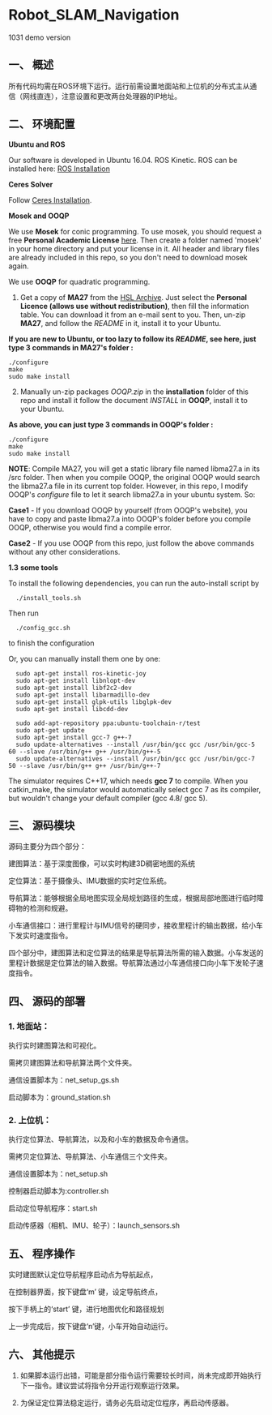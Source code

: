 # Robot_SLAM_Navigation
1031 demo version

## 一、 概述

所有代码均需在ROS环境下运行。运行前需设置地面站和上位机的分布式主从通信（网线直连），注意设置和更改两台处理器的IP地址。

## 二、 环境配置

**Ubuntu and ROS**

Our software is developed in Ubuntu 16.04. ROS Kinetic. ROS can be installed here: [ROS Installation](http://wiki.ros.org/ROS/Installation)

**Ceres Solver**

Follow [Ceres Installation](http://ceres-solver.org/installation.html).

**Mosek and OOQP**

We use **Mosek** for conic programming. To use mosek, you should request a free **Personal Academic License** [here](https://www.mosek.com/products/academic-licenses/). Then create a folder named 'mosek' in your home directory and put your license in it. All header and library files are already included in this repo, so you don't need to download mosek again. 

We use **OOQP** for quadratic programming. 

1. Get a copy of **MA27** from the [HSL Archive](http://www.hsl.rl.ac.uk/download/MA27/1.0.0/a/). Just select the **Personal Licence (allows use without redistribution)**, then fill the information table. You can download it from an e-mail sent to you. Then, un-zip **MA27**, and follow the *README* in it, install it to your Ubuntu.

**If you are new to Ubuntu, or too lazy to follow its *README*, see here, just type 3 commands in MA27's folder :**
```
./configure
make 
sudo make install
```

2. Manually un-zip packages *OOQP.zip* in the **installation** folder of this repo and install it follow the document *INSTALL* in **OOQP**, install it to your Ubuntu.

**As above, you can just type 3 commands in OOQP's folder :**
```
./configure
make 
sudo make install
```

**NOTE**: Compile MA27, you will get a static library file named libma27.a in its /src folder. Then when you compile OOQP, the original OOQP would search the libma27.a file in its current top folder. However, in this repo, I modify OOQP's *configure* file to let it search libma27.a in your ubuntu system. So:

**Case1** - If you download OOQP by yourself (from OOQP's website), you have to copy and paste libma27.a into OOQP's folder before you compile OOQP, otherwise you would find a compile error.

**Case2** - If you use OOQP from this repo, just follow the above commands without any other considerations. 

**1.3**   **some tools**

To install the following dependencies, you can run the auto-install script by 
```
  ./install_tools.sh
```

Then run
```
  ./config_gcc.sh
```
to finish the configuration

Or, you can manually install them one by one:
```
  sudo apt-get install ros-kinetic-joy
  sudo apt-get install libnlopt-dev
  sudo apt-get install libf2c2-dev
  sudo apt-get install libarmadillo-dev 
  sudo apt-get install glpk-utils libglpk-dev
  sudo apt-get install libcdd-dev

  sudo add-apt-repository ppa:ubuntu-toolchain-r/test
  sudo apt-get update
  sudo apt-get install gcc-7 g++-7
  sudo update-alternatives --install /usr/bin/gcc gcc /usr/bin/gcc-5 60 --slave /usr/bin/g++ g++ /usr/bin/g++-5
  sudo update-alternatives --install /usr/bin/gcc gcc /usr/bin/gcc-7 50 --slave /usr/bin/g++ g++ /usr/bin/g++-7
```

The simulator requires C++17, which needs **gcc 7** to compile. When you catkin_make, the simulator would automatically select gcc 7 as its compiler, but wouldn't change your default compiler (gcc 4.8/ gcc 5). 


## 三、 源码模块

源码主要分为四个部分：

建图算法：基于深度图像，可以实时构建3D稠密地图的系统

定位算法：基于摄像头、IMU数据的实时定位系统。

导航算法：能够根据全局地图实现全局规划路径的生成，根据局部地图进行临时障碍物的检测和规避。

小车通信接口：进行里程计与IMU信号的硬同步，接收里程计的输出数据，给小车下发实时速度指令。

四个部分中，建图算法和定位算法的结果是导航算法所需的输入数据。小车发送的里程计数据是定位算法的输入数据。导航算法通过小车通信接口向小车下发轮子速度指令。


## 四、 源码的部署

### 1. 地面站：

执行实时建图算法和可视化。

需拷贝建图算法和导航算法两个文件夹。

通信设置脚本为：net_setup_gs.sh

启动脚本为：ground_station.sh

### 2. 上位机：

执行定位算法、导航算法，以及和小车的数据及命令通信。

需拷贝定位算法、导航算法、小车通信三个文件夹。

通信设置脚本为：net_setup.sh

控制器启动脚本为:controller.sh

启动定位导航程序：start.sh

启动传感器（相机、IMU、轮子）：launch_sensors.sh

## 五、 程序操作

实时建图默认定位导航程序启动点为导航起点，

在控制器界面，按下键盘‘m’ 键，设定导航终点，

按下手柄上的‘start’ 键，进行地图优化和路径规划

上一步完成后，按下键盘‘n’键，小车开始自动运行。

## 六、 其他提示

1. 如果脚本运行出错，可能是部分指令运行需要较长时间，尚未完成即开始执行下一指令。建议尝试将指令分开运行观察运行效果。

2. 为保证定位算法稳定运行，请务必先启动定位程序，再启动传感器。
